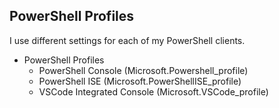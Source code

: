 ## PowerShell Profiles

I use different settings for each of my PowerShell clients.

* PowerShell Profiles
  * PowerShell Console (Microsoft.Powershell_profile)
  * PowerShell ISE (Microsoft.PowerShellISE_profile)
  * VSCode Integrated Console (Microsoft.VSCode_profile)